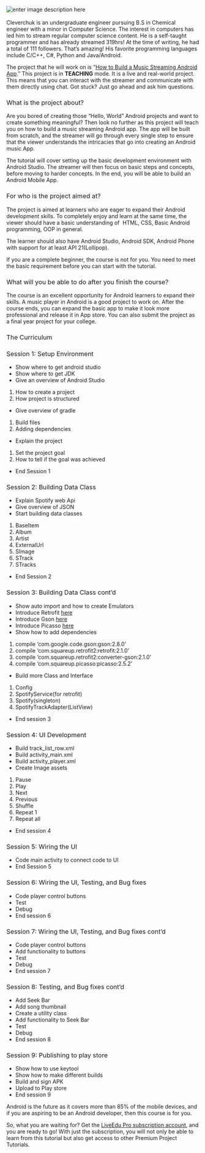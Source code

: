 ![enter image description here](http://blog.liveedu.tv/wp-content/uploads/2017/05/android-app-featured-680x350.png)<br></br><span style="font-weight: 400;">Cleverchuk is an undergraduate engineer pursuing B.S in Chemical engineer with a minor in Computer Science. The interest in computers has led him to stream regular computer science content. He is a self-taught programmer and has already streamed 319hrs! At the time of writing, he had a total of 111 followers. That’s amazing! His favorite programming languages include C/C++, C#, Python and Java/Android.</span>

<span style="font-weight: 400;">The project that he will work on is “</span>[<span style="font-weight: 400;">How to Build a Music Streaming Android App</span>](https://www.liveedu.tv/cleverchuk/R0Eym-how-to-build-a-music-streaming-android-app/)<span style="font-weight: 400;">.” This project is in </span>**TEACHING**<span style="font-weight: 400;"> mode. It is a live and real-world project. This means that you can interact with the streamer and communicate with them directly using chat. Got stuck? Just go ahead and ask him questions.</span>

### <span style="font-weight: 400;">What is the project about?</span>

<span style="font-weight: 400;">Are you bored of creating those “Hello, World” Android projects and want to create something meaningful? Then look no further as this project will teach you on how to build a music streaming Android app. The app will be built from scratch, and the streamer will go through every single step to ensure that the viewer understands the intricacies that go into creating an Android music App.</span>

<span style="font-weight: 400;">The tutorial will cover setting up the basic development environment with Android Studio. The streamer will then focus on basic steps and concepts, before moving to harder concepts. In the end, you will be able to build an Android Mobile App.</span>

### <span style="font-weight: 400;">For who is the project aimed at?</span>

<span style="font-weight: 400;">The project is aimed at learners who are eager to expand their Android development skills. To completely enjoy and learn at the same time, the viewer should have a basic understanding of &nbsp;HTML, CSS, Basic Android programming, OOP in general. </span>

<span style="font-weight: 400;">The learner should also have Android Studio, Android SDK, Android Phone with support for at least API 21(Lollipop).</span>

<span style="font-weight: 400;">If you are a complete beginner, the course is not for you. You need to meet the basic requirement before you can start with the tutorial.</span>

### <span style="font-weight: 400;">What will you be able to do after you finish the course?</span>

<span style="font-weight: 400;">The course is an excellent opportunity for Android learners to expand their skills. A music player in Android is a good project to work on. After the course ends, you can expand the basic app to make it look more professional and release it in App store. You can also submit the project as a final year project for your college.</span>

### <span style="font-weight: 400;">The Curriculum</span>

### <span style="font-weight: 400;">Session 1: Setup Environment</span>

*   <span style="font-weight: 400;">Show where to get android studio</span>
*   <span style="font-weight: 400;">Show where to get JDK</span>
*   <span style="font-weight: 400;">Give an overview of Android Studio</span>

1.  <span style="font-weight: 400;">How to create a project</span>
3.  <span style="font-weight: 400;">How project is structured</span>

*   <span style="font-weight: 400;">Give overview of gradle</span>

1.  <span style="font-weight: 400;">Build files</span>
3.  <span style="font-weight: 400;">Adding dependencies</span>

*   <span style="font-weight: 400;">Explain the project</span>

1.  <span style="font-weight: 400;">Set the project goal</span>
3.  <span style="font-weight: 400;">How to tell if the goal was achieved</span>

*   <span style="font-weight: 400;">End Session 1</span>

### <span style="font-weight: 400;">Session 2: Building Data Class</span>

*   <span style="font-weight: 400;">Explain Spotify web Api</span>
*   <span style="font-weight: 400;">Give overview of JSON</span>
*   <span style="font-weight: 400;">Start building data classes</span>

1.  <span style="font-weight: 400;">BaseItem</span>
3.  <span style="font-weight: 400;">Album</span>
5.  <span style="font-weight: 400;">Artist</span>
7.  <span style="font-weight: 400;">ExternalUrl</span>
9.  <span style="font-weight: 400;">SImage</span>
11.  <span style="font-weight: 400;">STrack</span>
13.  <span style="font-weight: 400;">STracks</span>

*   <span style="font-weight: 400;">End Session 2</span>

### <span style="font-weight: 400;">Session 3: Building Data Class cont’d</span>

*   <span style="font-weight: 400;">Show auto import and how to create Emulators</span>
*   <span style="font-weight: 400;">Introduce Retrofit </span>[<span style="font-weight: 400;">here</span>](http://square.github.io/retrofit/)
*   <span style="font-weight: 400;">Introduce Gson </span>[<span style="font-weight: 400;">here</span>](https://sites.google.com/site/gson/gson-user-guide)
*   <span style="font-weight: 400;">Introduce Picasso </span>[<span style="font-weight: 400;">here</span>](http://square.github.io/picasso/)
*   <span style="font-weight: 400;">Show how to add dependencies</span>

1.  <span style="font-weight: 400;">compile ‘com.google.code.gson:gson:2.8.0’</span>
3.  <span style="font-weight: 400;">compile ‘com.squareup.retrofit2:retrofit:2.1.0’</span>
5.  <span style="font-weight: 400;">compile ‘com.squareup.retrofit2:converter-gson:2.1.0’</span>
7.  <span style="font-weight: 400;">compile ‘com.squareup.picasso:picasso:2.5.2’</span>

*   <span style="font-weight: 400;">Build more Class and Interface</span>

1.  <span style="font-weight: 400;">Config</span>
3.  <span style="font-weight: 400;">SpotifyService(for retrofit)</span>
5.  <span style="font-weight: 400;">Spotify(singleton)</span>
7.  <span style="font-weight: 400;">SpotifyTrackAdapter(ListView)</span>

*   <span style="font-weight: 400;">End session 3</span>

### <span style="font-weight: 400;">Session 4: UI Development</span>

*   <span style="font-weight: 400;">Build track_list_row.xml</span>
*   <span style="font-weight: 400;">Build activity_main.xml</span>
*   <span style="font-weight: 400;">Build activity_player.xml</span>
*   <span style="font-weight: 400;">Create Image assets</span>

1.  <span style="font-weight: 400;">Pause</span>
3.  <span style="font-weight: 400;">Play</span>
5.  <span style="font-weight: 400;">Next</span>
7.  <span style="font-weight: 400;">Previous</span>
9.  <span style="font-weight: 400;">Shuffle</span>
11.  <span style="font-weight: 400;">Repeat 1</span>
13.  <span style="font-weight: 400;">Repeat all</span>

*   <span style="font-weight: 400;">End session 4</span>

### <span style="font-weight: 400;">Session 5: Wiring the UI</span>

*   <span style="font-weight: 400;">Code main activity to connect code to UI</span>
*   <span style="font-weight: 400;">End Session 5</span>

### <span style="font-weight: 400;">Session 6: Wiring the UI, Testing, and Bug fixes</span>

*   <span style="font-weight: 400;">Code player control buttons</span>
*   <span style="font-weight: 400;">Test</span>
*   <span style="font-weight: 400;">Debug</span>
*   <span style="font-weight: 400;">End session 6</span>

### <span style="font-weight: 400;">Session 7: Wiring the UI, Testing, and Bug fixes cont’d</span>

*   <span style="font-weight: 400;">Code player control buttons</span>
*   <span style="font-weight: 400;">Add functionality to buttons</span>
*   <span style="font-weight: 400;">Test</span>
*   <span style="font-weight: 400;">Debug</span>
*   <span style="font-weight: 400;">End session 7</span>

### <span style="font-weight: 400;">Session 8: Testing, and Bug fixes cont’d</span>

*   <span style="font-weight: 400;">Add Seek Bar</span>
*   <span style="font-weight: 400;">Add song thumbnail</span>
*   <span style="font-weight: 400;">Create a utility class</span>
*   <span style="font-weight: 400;">Add functionality to Seek Bar</span>
*   <span style="font-weight: 400;">Test</span>
*   <span style="font-weight: 400;">Debug</span>
*   <span style="font-weight: 400;">End session 8</span>

### <span style="font-weight: 400;">Session 9: Publishing to play store</span>

*   <span style="font-weight: 400;">Show how to use keytool</span>
*   <span style="font-weight: 400;">Show how to make different builds</span>
*   <span style="font-weight: 400;">Build and sign APK</span>
*   <span style="font-weight: 400;">Upload to Play store</span>
*   <span style="font-weight: 400;">End session 9</span>

<span style="font-weight: 400;">Android is the future as it covers more than 85% of the mobile devices, and if you are aspiring to be an Android developer, then this course is for you.</span>

<span style="font-weight: 400;">So, what you are waiting for? Get the </span>[<span style="font-weight: 400;">LiveEdu Pro subscription account</span>](https://www.liveedu.tv/pricing/)<span style="font-weight: 400;">, and you are ready to go! With just the subscription, you will not only be able to learn from this tutorial but also get access to other Premium Project Tutorials.</span>
